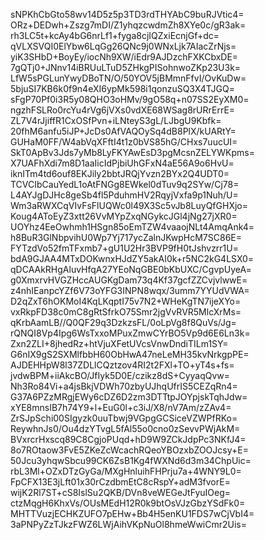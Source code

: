 sNPKhCbGto58wv14D5z5p3TD3rdTHYAbC9buRJVtic4=
ORz+DEDwh+Zszg7mDI/Z1yhqzcwdmZh8XYe0c/gR3ak=
rh3LC5t+kcAy4bG6nrLf1+fyga8cjIQZxiEcnjGf+dc=
qVLXSVQI0ElYbw6LqGg26QNc9j0WNxLjk7AIacZrNjs=
yiK3SHbD+BoyEy/iocNh9XW/iEdr9AJDzchFXKCbxDE=
7gQTj0+JNnv14iBRUuLTuD5ZHkgPISohnwoZKp23U3k=
LfW5sPGLunYwyDBoTN/O/50YOV5jBMmnFfvI/OvKuDw=
5bjuSI7KB6k0f9n4eXI6ypMk598i1qonzuSQ3X4TJGQ=
sFgP70Pf0i3R5y08QHO3oHMv/9gO58q+n07SS2EyXM0=
ngzhFSLRo0rcYu4rVg6jVXs0vdXE68WSag8rURrErrE=
ZL7V4rJjiffR1CxOSfPvn+iLNteyS3gL/LJbgU9Kbfk=
20fhM6anfu5iJP+JcDs0AfVAQOySq4dB8PlX/kUARtY=
GUHaM0FF/W4abVqXFftI4t1z0bVS85hG/CHxs7uucUI=
SkT0ApBv3Jds7yMb8LyFKYAwEsD3pgMcsnZELYWKpms=
X7UAFhXdi7m8D1aaIicIdPjbiUhGFxN4aE56A9o6HvU=
iknITm4td6ouf8EKJily2bbtJRQjYvzn2BYx2Q4UDT0=
TCVCIbCauYedL1oAtFNGg8EWkel0dTuv9q2SYw/Cj78=
L4AYJgDJHc8geSb4fl5PduhmHV2RqyjVxfa9p1Nuh/U=
Wm3aRWXCqVIvFsFlUQWc0l49X3Sc5vJb8LuyQfGHXjo=
Koug4AToEyZ3xtt26VvMYpZxqNGykcJGl4jNg27jXR0=
UOYhz4EeOwhmh1HSgn85oEmTZW4vaaojNLt4AmqAnk4=
h8BuR3GlNbpvihU0Wp7Yj717ycZalnJKwpHcM7SC86E=
FYTzdVo52fmTFxmb7+gU1U2Hr3BVP9fH0tJshvzrr1U=
bdA9GJAA4MTxDOKwnxHJdZY5akAI0k+r5NC2kG4LSX0=
qDCAAkRHgAluvHfqA27YEoNqGBE0bKbUXC/CgvpUyeA=
g0XmxrvHVGZHccAUGKgDam73q4Kf37gcfZZCvjvlwwE=
z4nhIEanpcYZf6V73oYFG3INPN8wqx/3umm7YYUdVWA=
D2qZxT6hOKMoI4KqLKqptI75v7N2+WHeKgTN7ijeXYo=
vxRkpFD38c0mC8gRtSfrkO75Smr2jgVvRVR5MlcXrMs=
qKrbAamLB//Q0QF29q3DzkzsFL/0oLpVg8f8QuVs/Jg=
rQNQI8Vp4Ipg6WsTxxoMPuxZmwCYrBO5Vp9d6E6Ln3k=
Zxn2ZLI+8jhedRz+htVjuXFetUVcsVnwDndiTILm1SY=
G6nIX9gS2SXMlfbbH60ObHwA47neLeMH35kvNrkgpPE=
AJDEHHpW8l37ZDLlCQztzov4RI2t2FXl+TO+yT4s+fs=
jvdwBPM+iiAkcBO/JfIyk5D0E/czikz8dS+CyyaqQvw=
Nh3Ro84Vi+a4jsBkjVDWh70zbyUJhqUfrIS5CEZqRn4=
G37A6PZzMRgjEWy6cDZ6D2zm3DTTtpJOYpjskTqhJdw=
xYE8mnsIB7h74Y9+l+EuG0l+c3iJ/X8/nV7Am/zZAv4=
ZrSJpSchi00SIgyzk0uuTbwj9VGpgGCSiceVZWPfRKo=
ReywhnJs0/Ou4dzYTvgL5fAl55o0cno0zSevvPWjAkM=
BVxrcrHxscq89C8CgjoPUqd+hD9W9ZCkJdpPc3NKfJ4=
8o7ROtaow3FvE5ZKeZcWcachRQeoYBOzxbZOOJcsy+E=
50Jcu3yhqwSbcu99CK6ZsB1Kg4fWXNd6d3m34ChpUic=
rbL3Ml+OZxDTzGyGa/MXgHnluihFHPrju7a+4WNY9L0=
FpCFX13E3jLft01x30rCzdbmEtC8cRspY+adM3fvorE=
wijK2Rl7ST+cS8IslSu2QKB/DVn8veWEGeJtFyuIOeg=
ctzMqgH6KhxVs/OUsMEdH12R0k9btOsVJzGbzYSdFk0=
MHTTVuzjECHKZUFO7pEHw+Bb4H5enKU1FDS7wCjVbI4=
3aPNPyZzTJkzFWZ6LWjAihVKpNuOl8hmeWwiCmr2Uis=
